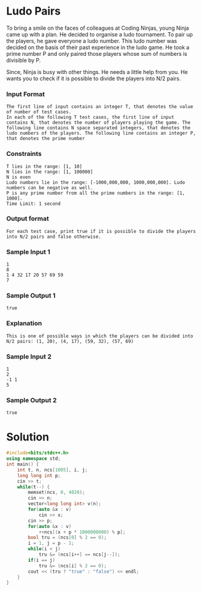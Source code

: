 # Ludo Pairs

To bring a smile on the faces of colleagues at Coding Ninjas, young Ninja came up with a plan. He decided to organise a ludo tournament. To pair up the players, he gave everyone a ludo number. This ludo number was decided on the basis of their past experience in the ludo game. He took a prime number P and only paired those players whose sum of numbers is divisible by P.

Since, Ninja is busy with other things. He needs a little help from you. He wants you to check if it is possible to divide the players into N/2 pairs.

### Input Format
    The first line of input contains an integer T, that denotes the value of number of test cases.
    In each of the following T test cases, the first line of input contains N, that denotes the number of players playing the game. The following line contains N space separated integers, that denotes the ludo numbers of the players. The following line contains an integer P, that denotes the prime number

### Constraints
    T lies in the range: [1, 10]
    N lies in the range: [1, 100000]
    N is even
    Ludo numbers lie in the range: [-1000,000,000, 1000,000,000]. Ludo numbers can be negative as well.
    P is any prime number from all the prime numbers in the range: [1, 1000].
    Time Limit: 1 second

### Output format
    For each test case, print true if it is possible to divide the players into N/2 pairs and false otherwise.

### Sample Input 1
    1
    8
    1 4 32 17 20 57 69 59
    7

### Sample Output 1
    true

### Explanation
    This is one of possible ways in which the players can be divided into N/2 pairs: (1, 20), (4, 17), (59, 32), (57, 69)

### Sample Input 2
    1
    2
    -1 1
    5

### Sample Output 2
    true

# Solution
```cpp
#include<bits/stdc++.h>
using namespace std;
int main() {
    int t, n, ncs[1005], i, j;
    long long int p;
    cin >> t;
    while(t--) {
        memset(ncs, 0, 4020);
        cin >> n;
        vector<long long int> v(n);
        for(auto &x : v)
            cin >> x;
        cin >> p;
        for(auto &x : v)
            ++ncs[(x + p * 1000000000) % p];
        bool tru = (ncs[0] % 2 == 0);
        i = 1, j = p - 1;
        while(i < j)
            tru &= (ncs[i++] == ncs[j--]);
        if(i == j)
            tru &= (ncs[i] % 2 == 0);
        cout << (tru ? "true" : "false") << endl;
    }
}
```